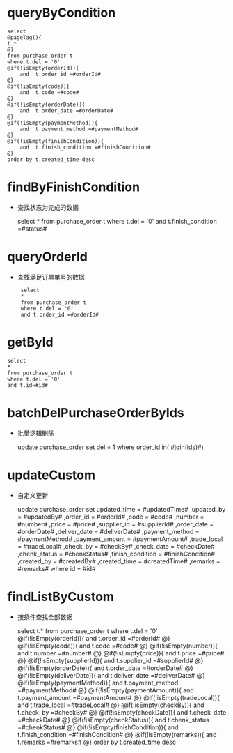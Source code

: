 queryByCondition
===


    select 
    @pageTag(){
    t.*
    @}
    from purchase_order t
    where t.del = '0'  
    @if(!isEmpty(orderId)){
        and  t.order_id =#orderId#
    @}
    @if(!isEmpty(code)){
        and  t.code =#code#
    @}
    @if(!isEmpty(orderDate)){
        and  t.order_date =#orderDate#
    @}
    @if(!isEmpty(paymentMethod)){
        and  t.payment_method =#paymentMethod#
    @}
    @if(!isEmpty(finishCondition)){
        and  t.finish_condition =#finishCondition#
    @}
    order by t.created_time desc
    
findByFinishCondition
===

* 查找状态为完成的数据

    select
    *
    from purchase_order t
    where t.del = '0'
    and t.finish_condition =#status#

queryOrderId
===

* 查找满足订单单号的数据

       select
       *
       from purchase_order t
       where t.del = '0'
       and t.order_id =#orderId#
    
getById
===

    select
    *
    from purchase_order t
    where t.del = '0'
    and t.id=#id#



batchDelPurchaseOrderByIds
===

* 批量逻辑删除

    update purchase_order set del = 1 where order_id  in( #join(ids)#)
    


updateCustom
===

* 自定义更新

    update purchase_order 
    set 
        updated_time = #updatedTime#
        ,updated_by = #updatedBy#
                ,order_id = #orderId#
                ,code = #code#
                ,number = #number#
                ,price = #price#
                ,supplier_id = #supplierId#
                ,order_date = #orderDate#
                ,deliver_date = #deliverDate#
                ,payment_method = #paymentMethod#
                ,payment_amount = #paymentAmount#
                ,trade_local = #tradeLocal#
                ,check_by = #checkBy#
                ,check_date = #checkDate#
                ,chenk_status = #chenkStatus#
                ,finish_condition = #finishCondition#
                ,created_by = #createdBy#
                ,created_time = #createdTime#
                ,remarks = #remarks#
    where id  = #id#
    
    
    
findListByCustom
===

* 按条件查找全部数据


    select 
    t.*
    from purchase_order t
    where t.del = '0'  
    @if(!isEmpty(orderId)){
        and  t.order_id =#orderId#
    @}
    @if(!isEmpty(code)){
        and  t.code =#code#
    @}
    @if(!isEmpty(number)){
        and  t.number =#number#
    @}
    @if(!isEmpty(price)){
        and  t.price =#price#
    @}
    @if(!isEmpty(supplierId)){
        and  t.supplier_id =#supplierId#
    @}
    @if(!isEmpty(orderDate)){
        and  t.order_date =#orderDate#
    @}
    @if(!isEmpty(deliverDate)){
        and  t.deliver_date =#deliverDate#
    @}
    @if(!isEmpty(paymentMethod)){
        and  t.payment_method =#paymentMethod#
    @}
    @if(!isEmpty(paymentAmount)){
        and  t.payment_amount =#paymentAmount#
    @}
    @if(!isEmpty(tradeLocal)){
        and  t.trade_local =#tradeLocal#
    @}
    @if(!isEmpty(checkBy)){
        and  t.check_by =#checkBy#
    @}
    @if(!isEmpty(checkDate)){
        and  t.check_date =#checkDate#
    @}
    @if(!isEmpty(chenkStatus)){
        and  t.chenk_status =#chenkStatus#
    @}
    @if(!isEmpty(finishCondition)){
        and  t.finish_condition =#finishCondition#
    @}
    @if(!isEmpty(remarks)){
        and  t.remarks =#remarks#
    @}
    order by t.created_time desc